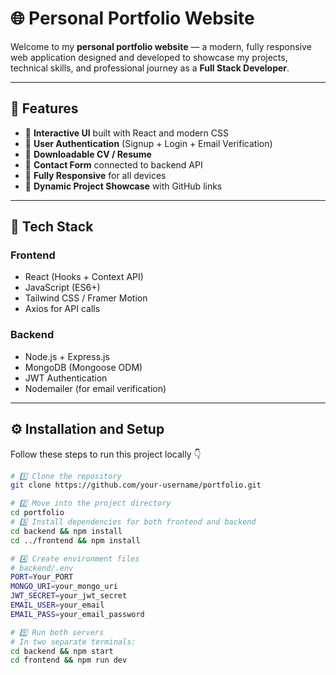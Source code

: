 # 🌐 Personal Portfolio Website

Welcome to my **personal portfolio website** — a modern,
fully responsive web application designed and developed to
showcase my projects, technical skills, and professional journey as a
**Full Stack Developer**.

---
## 🚀 Features

- 🎨 **Interactive UI** built with React and modern CSS
- 🔐 **User Authentication** (Signup + Login + Email Verification)
- 📄 **Downloadable CV / Resume**
- 💬 **Contact Form** connected to backend API
- 📱 **Fully Responsive** for all devices
- 🧠 **Dynamic Project Showcase** with GitHub links

---

## 🧰 Tech Stack

### **Frontend**
- React (Hooks + Context API)
- JavaScript (ES6+)
- Tailwind CSS / Framer Motion
- Axios for API calls

### **Backend**
- Node.js + Express.js
- MongoDB (Mongoose ODM)
- JWT Authentication
- Nodemailer (for email verification)

---

## ⚙️ Installation and Setup

Follow these steps to run this project locally 👇

```bash
# 1️⃣ Clone the repository
git clone https://github.com/your-username/portfolio.git

# 2️⃣ Move into the project directory
cd portfolio
# 3️⃣ Install dependencies for both frontend and backend
cd backend && npm install
cd ../frontend && npm install

# 4️⃣ Create environment files
# backend/.env
PORT=Your_PORT
MONGO_URI=your_mongo_uri
JWT_SECRET=your_jwt_secret
EMAIL_USER=your_email
EMAIL_PASS=your_email_password

# 5️⃣ Run both servers
# In two separate terminals:
cd backend && npm start
cd frontend && npm run dev
